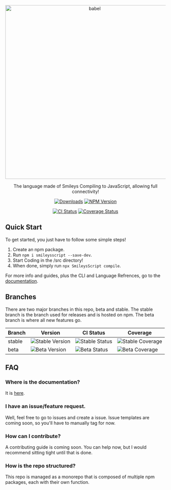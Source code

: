 <p align="center">
  <a href="https://SmileysScript.JRed.io/">
    <img alt="babel" src="https://raw.githubusercontent.com/SmileysScript/Logo/master/Logo.png" width="546">
  </a>
</p>

<p align="center">
  The language made of Smileys Compiling to JavaScript, allowing full connectivity!
</p>

<p align="center">
  <a href="https://npmjs.com/package/smileysscript"><img alt="Downloads" src="https://img.shields.io/npm/dm/smileysscript"></a>
  <a href="https://npmjs.com/package/smileysscript"><img alt="NPM Version" src="https://img.shields.io/npm/v/smileysscript"></a>
</p>
<p align="center">
  <a href="https://github.com/SmileysScript/SmileysScript/actions"><img alt="CI Status" src="https://img.shields.io/github/workflow/status/SmileysScript/SmileysScript/CI/stable"></a>
  <a href="https://codecov.io/gh/SmileysScript/SmileysScript"><img alt="Coverage Status" src="https://img.shields.io/codecov/c/github/SmileysScript/SmileysScript"></a>
</p>

## Quick Start
To get started, you just have to follow some simple steps!
1. Create an npm package.
2. Run `npm i smileysscript --save-dev`.
3. Start Coding in the /src directory!
4. When done, simply run `npx SmileysScript compile`.

For more info and guides, plus the CLI and Language Refrences, go to the [documentation](https://SmileysScript.JRed.io).

## Branches
There are two major branches in this repo, beta and stable.  The stable branch is the branch used for releases and is hosted on npm.  The beta branch is where all new features go.

Branch | Version | CI Status | Coverage
------ | ------- | --------- | --------
stable | ![Stable Version](https://img.shields.io/github/lerna-json/v/SmileysScript/SmileysScript/stable) | ![Stable Status](https://img.shields.io/github/workflow/status/SmileysScript/SmileysScript/CI/stable) | ![Stable Coverage](https://img.shields.io/codecov/c/github/SmileysScript/SmileysScript/stable)
beta | ![Beta Version](https://img.shields.io/github/lerna-json/v/SmileysScript/SmileysScript/beta) | ![Beta Status](https://img.shields.io/github/workflow/status/SmileysScript/SmileysScript/CI/beta) | ![Beta Coverage](https://img.shields.io/codecov/c/github/SmileysScript/SmileysScript/beta)

## FAQ

### Where is the documentation?

It is [here](https://SmileysScript.JRed.io).

### I have an issue/feature request.

Well, feel free to go to issues and create a issue.  Issue templates are coming soon, so you'll have to manually tag for now.

### How can I contribute?

A contributing guide is coming soon.  You can help now, but I would recommend sitting tight until that is done.

### How is the repo structured?

This repo is managed as a monorepo that is composed of multiple npm packages, each with their own function.
